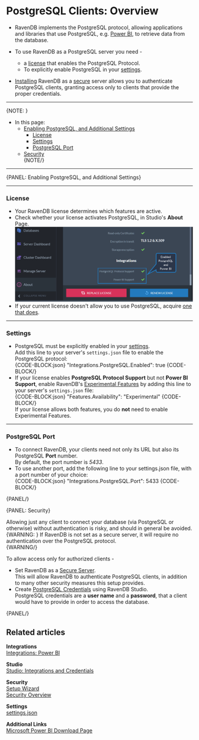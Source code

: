 ﻿# PostgreSQL Clients: Overview

* RavenDB implements the PostgreSQL protocol, allowing applications and libraries that 
  use PostgreSQL, e.g. [Power BI](../../integrations/postgresql-protocol/power-bi), to 
  retrieve data from the database.  

* To use RavenDB as a PostgreSQL server you need -  
   * a [license](../../studio/server/license-management) that enables the PostgreSQL Protocol.  
   * To explicitly enable PostgreSQL in your [settings](../../server/configuration/configuration-options).  

* [Installing](../../start/installation/setup-wizard) RavenDB as 
  a [secure](../../server/security/overview) server allows you to authenticate 
  PostgreSQL clients, granting access only to clients that provide the proper credentials.  

---

{NOTE: }

* In this page:  
  * [Enabling PostgreSQL, and Additional Settings](../../integrations/postgresql-protocol/overview#enabling-postgresql,-and-additional-settings)  
     * [License](../../integrations/postgresql-protocol/overview#license)  
     * [Settings](../../integrations/postgresql-protocol/overview#settings)  
     * [PostgreSQL Port](../../integrations/postgresql-protocol/overview#postgresql-port)  
  * [Security](../../integrations/postgresql-protocol/overview#security)  
{NOTE/}

---

{PANEL: Enabling PostgreSQL, and Additional Settings}

---

### License

* Your RavenDB license determines which features are active.  
* Check whether your license activates PostgreSQL, in Studio's **About** Page.  
  !["About - License"](images/about-license.png "About - License")
* If your current license doesn't allow you to use PostgreSQL, acquire [one that does](../../studio/server/license-management).  

---

### Settings

* PostgreSQL must be explicitly enabled in your [settings](../../server/configuration/configuration-options#json).  
  Add this line to your server's `settings.json` file to enable the PostgreSQL protocol:  
  {CODE-BLOCK:json}
"Integrations.PostgreSQL.Enabled": true
  {CODE-BLOCK/}
* If your license enables **PostgreSQL Protocol Support** but not 
  **Power BI Support**, enable RavenDB's [Experimental Features](../../server/configuration/core-configuration#features.availability) 
  by adding this line to your server's `settings.json` file:  
  {CODE-BLOCK:json}
"Features.Availability": "Experimental"
  {CODE-BLOCK/}  
  If your license allows both features, you do **not** need to enable Experimental Features.  

---

### PostgreSQL Port

* To connect RavenDB, your clients need not only its URL but also its PostgreSQL **Port** number.  
  By default, the port number is *5433*.  
* To use another port, add the following line to your settings.json file, with a port number 
  of your choice:  
  {CODE-BLOCK:json}
"Integrations.PostgreSQL.Port": 5433
     {CODE-BLOCK/}

{PANEL/}

{PANEL: Security}

Allowing just any client to connect your database (via PostgreSQL or otherwise) 
without authentication is risky, and should in general be avoided.  
{WARNING: }
If RavenDB is not set as a secure server, it will require no authentication over the PostgreSQL protocol.  
{WARNING/}

To allow access only for authorized clients -  

* Set RavenDB as a [Secure Server](../../server/security/overview).  
  This will allow RavenDB to authenticate PostgreSQL clients, in addition 
  to many other security measures this setup provides.  
* Create [PostgreSQL Credentials](../../studio/database/settings/integrations) using RavenDB Studio.  
  PostgreSQL credentials are a **user name** and a **password**, that a client 
  would have to provide in order to access the database.  

{PANEL/}

## Related articles

**Integrations**  
[Integrations: Power BI](../../integrations/postgresql-protocol/power-bi)  

**Studio**  
[Studio: Integrations and Credentials](../../studio/database/settings/integrations)  

**Security**  
[Setup Wizard](../../start/installation/setup-wizard)  
[Security Overview](../../server/security/overview)  

**Settings**  
[settings.json](../../server/configuration/configuration-options#json)  

**Additional Links**  
[Microsoft Power BI Download Page](https://powerbi.microsoft.com/en-us/downloads)  



